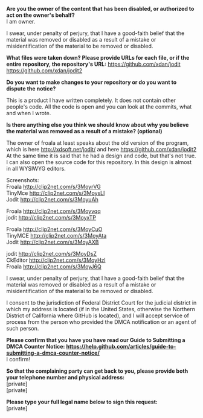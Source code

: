 **Are you the owner of the content that has been disabled, or authorized to act on the owner's behalf?**  
I am owner.

I swear, under penalty of perjury, that I have a good-faith belief that the material was removed or disabled as a result of a mistake or misidentification of the material to be removed or disabled.

**What files were taken down? Please provide URLs for each file, or if the entire repository, the repository's URL:**
https://github.com/xdan/jodit  
https://github.com/xdan/jodit2  

**Do you want to make changes to your repository or do you want to dispute the notice?**  

This is a product I have written completely. It does not contain other people's code. All the code is open and you can look at the commits, what and when I wrote.

**Is there anything else you think we should know about why you believe the material was removed as a result of a mistake? (optional)**  

The owner of froala at least speaks about the old version of the program, which is here http://xdsoft.net/jodit/ and here https://github.com/xdan/jodit2  
At the same time it is said that he had a design and code, but that's not true. I can also open the source code for this repository. In this design is almost in all WYSIWYG editors.

Screenshots:  
Froala http://clip2net.com/s/3MoyrVG  
TinyMce http://clip2net.com/s/3MoysLl  
Jodit http://clip2net.com/s/3MoyuAh  

Froala http://clip2net.com/s/3Moyvqq   
jodit http://clip2net.com/s/3MoyxTP  

Froala http://clip2net.com/s/3MoyCuO  
TinyMCE http://clip2net.com/s/3MoyAta  
Jodit http://clip2net.com/s/3MoyAXB  

jodit http://clip2net.com/s/3MoyDsZ  
CkEditor http://clip2net.com/s/3MoyHzl  
Froala http://clip2net.com/s/3MoyJ6Q  

I swear, under penalty of perjury, that I have a good-faith belief that the material was removed or disabled as a result of a mistake or misidentification of the material to be removed or disabled.  

I consent to the jurisdiction of Federal District Court for the judicial district in which my address is located (if in the United States, otherwise the Northern District of California where GitHub is located), and I will accept service of process from the person who provided the DMCA notification or an agent of such person.  

**Please confirm that you have you have read our Guide to Submitting a DMCA Counter Notice: https://help.github.com/articles/guide-to-submitting-a-dmca-counter-notice/**  
I confirm!

**So that the complaining party can get back to you, please provide both your telephone number and physical address:**  
[private]  
[private]

**Please type your full legal name below to sign this request:**  
[private]
